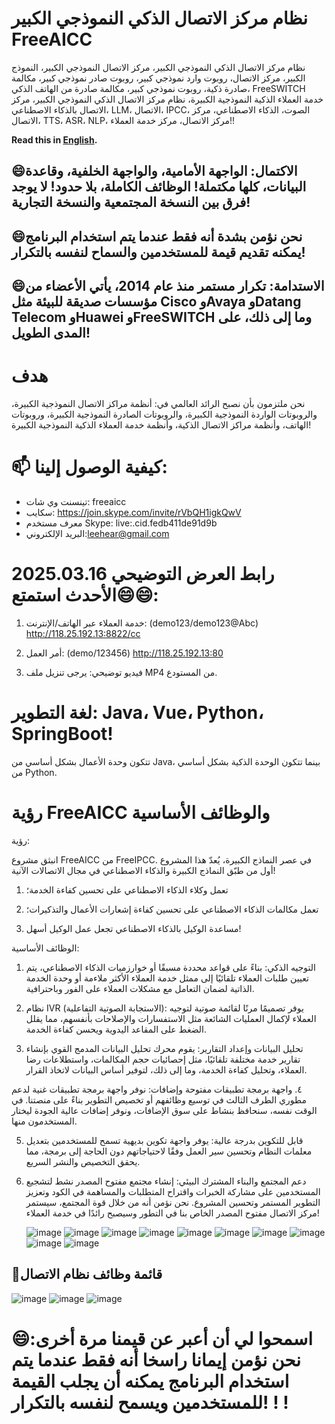 # نظام مركز الاتصال الذكي النموذجي الكبير FreeAICC

نظام مركز الاتصال الذكي النموذجي الكبير، مركز الاتصال النموذجي الكبير، النموذج الكبير، مركز الاتصال، روبوت وارد نموذجي كبير، روبوت صادر نموذجي كبير، مكالمة صادرة ذكية، روبوت نموذجي كبير، مكالمة صادرة من الهاتف الذكي، FreeSWITCH خدمة العملاء الذكية النموذجية الكبيرة، نظام مركز الاتصال الذكي النموذجي الكبير، مركز الاتصال بالذكاء الاصطناعي، LLM، الاتصال، IPCC، الصوت، الذكاء الاصطناعي، مركز الاتصال، TTS، ASR، NLP، مركز الاتصال، مركز خدمة العملاء!!

**Read this in [English](README_EN.md).**

## 😄الاكتمال: الواجهة الأمامية، والواجهة الخلفية، وقاعدة البيانات، كلها مكتملة! الوظائف الكاملة، بلا حدود! لا يوجد فرق بين النسخة المجتمعية والنسخة التجارية!
## 😄نحن نؤمن بشدة أنه فقط عندما يتم استخدام البرنامج يمكنه تقديم قيمة للمستخدمين والسماح لنفسه بالتكرار!
## 😄الاستدامة: تكرار مستمر منذ عام 2014، يأتي الأعضاء من مؤسسات صديقة للبيئة مثل Cisco وAvaya وDatang Telecom وHuawei وFreeSWITCH وما إلى ذلك، على المدى الطويل!

# هدف

نحن ملتزمون بأن نصبح الرائد العالمي في: أنظمة مراكز الاتصال النموذجية الكبيرة، والروبوتات الواردة النموذجية الكبيرة، والروبوتات الصادرة النموذجية الكبيرة، وروبوتات الهاتف، وأنظمة مراكز الاتصال الذكية، وأنظمة خدمة العملاء الذكية النموذجية الكبيرة!

# 📫 كيفية الوصول إلينا:

- تينسنت وي شات: freeaicc
- سكايب: https://join.skype.com/invite/rVbQH1igkQwV
- معرف مستخدم Skype: live:.cid.fedb411de91d9b
- البريد الإلكتروني:leehear@gmail.com

# 2025.03.16 رابط العرض التوضيحي الأحدث استمتع😄😄:

1. خدمة العملاء عبر الهاتف/الإنترنت: (demo123/demo123@Abc)
http://118.25.192.13:8822/cc

2. أمر العمل: (demo/123456)
http://118.25.192.13:80

3. فيديو توضيحي: يرجى تنزيل ملف MP4 من المستودع.

# لغة التطوير: Java، Vue، Python، SpringBoot!

تتكون وحدة الأعمال بشكل أساسي من Java، بينما تتكون الوحدة الذكية بشكل أساسي من Python.

# رؤية FreeAICC والوظائف الأساسية

رؤية:

انبثق مشروع FreeAICC من FreeIPCC. في عصر النماذج الكبيرة، يُعدّ هذا المشروع أول من طبّق النماذج الكبيرة والذكاء الاصطناعي في مجال الاتصالات الآنية!

1. تعمل وكلاء الذكاء الاصطناعي على تحسين كفاءة الخدمة؛

2. تعمل مكالمات الذكاء الاصطناعي على تحسين كفاءة إشعارات الأعمال والتذكيرات؛

3. مساعدة الوكيل بالذكاء الاصطناعي تجعل عمل الوكيل أسهل!

الوظائف الأساسية:

1. التوجيه الذكي: بناءً على قواعد محددة مسبقًا أو خوارزميات الذكاء الاصطناعي، يتم تعيين طلبات العملاء تلقائيًا إلى ممثل خدمة العملاء الأكثر ملاءمة أو وحدة الخدمة الذاتية لضمان التعامل مع مشكلات العملاء على الفور وباحترافية.

2. نظام IVR (الاستجابة الصوتية التفاعلية): يوفر تصميمًا مرنًا لقائمة صوتية لتوجيه العملاء لإكمال العمليات الشائعة مثل الاستفسارات والإصلاحات بأنفسهم، مما يقلل الضغط على المقاعد اليدوية ويحسن كفاءة الخدمة.

3. تحليل البيانات وإعداد التقارير: يقوم محرك تحليل البيانات المدمج القوي بإنشاء تقارير خدمة مختلفة تلقائيًا، مثل إحصائيات حجم المكالمات، واستطلاعات رضا العملاء، وتحليل كفاءة الخدمة، وما إلى ذلك، لتوفير أساس البيانات لاتخاذ القرار.

٤. واجهة برمجة تطبيقات مفتوحة وإضافات: نوفر واجهة برمجة تطبيقات غنية لدعم مطوري الطرف الثالث في توسيع وظائفهم أو تخصيص التطوير بناءً على منصتنا. في الوقت نفسه، سنحافظ بنشاط على سوق الإضافات، ونوفر إضافات عالية الجودة ليختار المستخدمون منها.

5. قابل للتكوين بدرجة عالية: يوفر واجهة تكوين بديهية تسمح للمستخدمين بتعديل معلمات النظام وتحسين سير العمل وفقًا لاحتياجاتهم دون الحاجة إلى برمجة، مما يحقق التخصيص والنشر السريع.

6. دعم المجتمع والبناء المشترك البيئي: إنشاء مجتمع مفتوح المصدر نشط لتشجيع المستخدمين على مشاركة الخبرات واقتراح المتطلبات والمساهمة في الكود وتعزيز التطوير المستمر وتحسين المشروع. نحن نؤمن أنه من خلال قوة المجتمع، سيستمر مركز الاتصال مفتوح المصدر الخاص بنا في التطور وسيصبح رائدًا في خدمة العملاء!

   ![image](https://github.com/user-attachments/assets/69a06c5a-9a9e-4f58-a058-9f57bc5ba68a)
   ![image](https://github.com/user-attachments/assets/0879a48e-2598-4922-9bb7-11b6b6f93191)
![image](https://github.com/user-attachments/assets/55c7cbff-60c5-4a66-9e89-4365e0028f33)
![image](https://github.com/user-attachments/assets/b6e5f1c1-5966-431d-91f4-f1765a1a3623)
![image](https://github.com/user-attachments/assets/5dc4178e-0e46-4752-918a-9626908109fe)
![image](https://github.com/user-attachments/assets/8a68c88e-c6b3-4efd-a9d9-155e1c72b6dc)
![image](https://github.com/user-attachments/assets/c3344a71-8d18-4f83-8a83-a470b5531b5e)
![image](https://github.com/user-attachments/assets/bc2b877b-9a22-4d58-8932-04d9822179c3)
![image](https://github.com/user-attachments/assets/ec7057e8-0bb7-4a87-ae1b-7997c00472c0)
![image](https://github.com/user-attachments/assets/26d10a67-5ce4-4783-a6e1-c1fb57c4ef4c)

## 🤔قائمة وظائف نظام الاتصال

![image](https://github.com/user-attachments/assets/f8b04b8d-dd10-4abe-aa8d-ad098a6b1b6e)
![image](https://github.com/user-attachments/assets/8d7aa0fb-e2da-4607-8b3f-e9053235010b)
![image](https://github.com/user-attachments/assets/752762b2-0107-4409-ad84-ff7a16a21e79)
# 😄اسمحوا لي أن أعبر عن قيمنا مرة أخرى: نحن نؤمن إيمانا راسخا أنه فقط عندما يتم استخدام البرنامج يمكنه أن يجلب القيمة للمستخدمين ويسمح لنفسه بالتكرار! ! !

